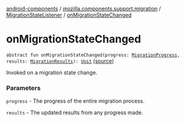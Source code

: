 [android-components](../../index.md) / [mozilla.components.support.migration](../index.md) / [MigrationStateListener](index.md) / [onMigrationStateChanged](./on-migration-state-changed.md)

# onMigrationStateChanged

`abstract fun onMigrationStateChanged(progress: `[`MigrationProgress`](../../mozilla.components.support.migration.state/-migration-progress/index.md)`, results: `[`MigrationResults`](../-migration-results.md)`): `[`Unit`](https://kotlinlang.org/api/latest/jvm/stdlib/kotlin/-unit/index.html) [(source)](https://github.com/mozilla-mobile/android-components/blob/master/components/support/migration/src/main/java/mozilla/components/support/migration/AbstractMigrationProgressActivity.kt#L51)

Invoked on a migration state change.

### Parameters

`progress` - The progress of the entire migration process.

`results` - The updated results from any progress made.